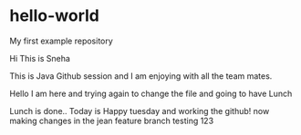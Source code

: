 # hello-world
My first example repository

Hi This is Sneha 

This is Java Github session and I am enjoying with all the team mates.

Hello I am here and trying again to change the file and going to have Lunch

Lunch is done.. 
Today is Happy tuesday and working the github!
now making changes in the jean feature branch
testing 123
